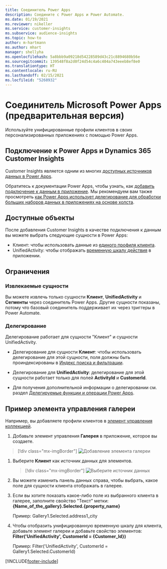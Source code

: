 ```yaml
---
title: Соединитель Power Apps
description: Соедините с Power Apps и Power Automate.
ms.date: 01/19/2021
ms.reviewer: nikeller
ms.service: customer-insights
ms.subservice: audience-insights
ms.topic: how-to
author: m-hartmann
ms.author: mhart
manager: shellyha
ms.openlocfilehash: 5a8bbb9a09218d54228589d43c21c8894680b56e
ms.sourcegitcommit: 139548f8a2d0f24d54c4a6c404a743eeeb8ef8e0
ms.translationtype: HT
ms.contentlocale: ru-RU
ms.lasthandoff: 02/15/2021
ms.locfileid: "5268932"
---
```

# <a name="microsoft-power-apps-connector-preview"></a>Соединитель Microsoft Power Apps (предварительная версия)

Используйте унифицированные профили клиентов в своих персонализированных приложениях с помощью Power Apps.

## <a name="connect-power-apps-and-dynamics-365-customer-insights"></a>Подключение к Power Apps и Dynamics 365 Customer Insights

Customer Insights является одним из многих [доступных источников данных в Power Apps](https://docs.microsoft.com/powerapps/maker/canvas-apps/working-with-data-sources).

Обратитесь к документации Power Apps, чтобы узнать, как [добавить подключение к данным в приложение](https://docs.microsoft.com/powerapps/maker/canvas-apps/add-data-connection). Мы рекомендуем вам также просмотреть [как Power Apps использует делегирование для обработки больших наборов данных в приложениях на основе холста](https://docs.microsoft.com/powerapps/maker/canvas-apps/delegation-overview).

## <a name="available-entities"></a>Доступные объекты

После добавления Customer Insights в качестве подключения к данным вы можете выбрать следующие сущности в Power Apps:

- Клиент: чтобы использовать данные из [единого профиля клиента](customer-profiles.md).
- UnifiedActivity: чтобы отображать [временную шкалу действия](activities.md) в приложении.

## <a name="limitations"></a>Ограничения

### <a name="retrievable-entities"></a>Извлекаемые сущности

Вы можете извлечь только сущности **Клиент**, **UnifiedActivity** и **Сегменты** через соединитель Power Apps. Другие сущности показаны, потому что базовый соединитель поддерживает их через триггеры в Power Automate.  

### <a name="delegation"></a>Делегирование

Делегирование работает для сущности "Клиент" и сущности UnifiedActivity. 

- Делегирование для сущности **Клиент**: чтобы использовать делегирование для этой сущности, поля должны быть проиндексированы в [Индекс поиска и фильтрации](search-filter-index.md).  

- Делегирование для **UnifiedActivity**: делегирование для этой сущности работает только для полей **ActivityId** и **CustomerId**.  

- Для получения дополнительной информации о делегировании см. раздел [Делегируемые функции и операции Power Apps](https://docs.microsoft.com/connectors/commondataservice/#power-apps-delegable-functions-and-operations-for-the-cds-for-apps). 

## <a name="example-gallery-control"></a>Пример элемента управления галереи

Например, вы добавляете профили клиентов в [элемент управления коллекцией](https://docs.microsoft.com/powerapps/maker/canvas-apps/add-gallery).

1. Добавьте элемент управления **Галерея** в приложение, которое вы создаете.

> [!div class="mx-imgBorder"]
> ![Добавление элемента галереи](media/connector-powerapps9.png "Добавление элемента галереи")

1. Выберите **Клиент** как источник данных для элементов.

    > [!div class="mx-imgBorder"]
    > ![Выберите источник данных](media/choose-datasource-powerapps.png "Выберите источник данных")

1. Вы можете изменить панель данных справа, чтобы выбрать, какое поле для сущности клиента отображать в галерее.

1. Если вы хотите показать какое-либо поле из выбранного клиента в галерее, заполните свойство "Текст" метки: **{Name_of_the_gallery}.Selected.{property_name}**

    Пример: Gallery1.Selected.address1_city

1. Чтобы отобразить унифицированную временную шкалу для клиента, добавьте элемент галереи и добавьте свойство элементов: **Filter('UnifiedActivity', CustomerId = {Customer_Id})**

    Пример: Filter('UnifiedActivity', CustomerId = Gallery1.Selected.CustomerId)


[!INCLUDE[footer-include](../includes/footer-banner.md)]